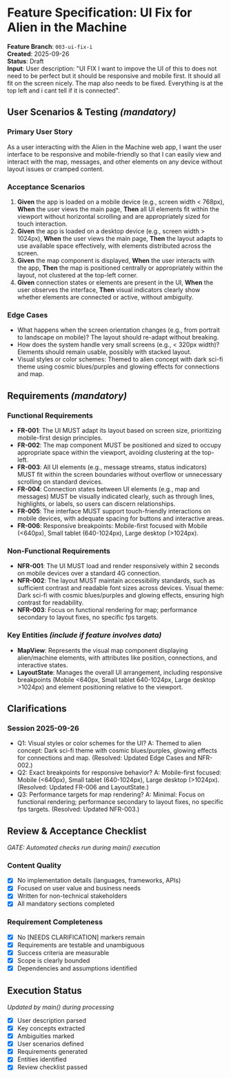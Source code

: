 # Feature Specification: UI Fix for Alien in the Machine

**Feature Branch**: `003-ui-fix-i`  
**Created**: 2025-09-26  
**Status**: Draft  
**Input**: User description: "UI FIX I want to impove the UI of this to does not need to be perfect but it should be responsive and mobile first. It should all fit on the screen nicely. The map also needs to be fixed. Everything is at the top left and i cant tell if it is connected".

## User Scenarios & Testing *(mandatory)*

### Primary User Story
As a user interacting with the Alien in the Machine web app, I want the user interface to be responsive and mobile-friendly so that I can easily view and interact with the map, messages, and other elements on any device without layout issues or cramped content.

### Acceptance Scenarios
1. **Given** the app is loaded on a mobile device (e.g., screen width < 768px), **When** the user views the main page, **Then** all UI elements fit within the viewport without horizontal scrolling and are appropriately sized for touch interaction.
2. **Given** the app is loaded on a desktop device (e.g., screen width > 1024px), **When** the user views the main page, **Then** the layout adapts to use available space effectively, with elements distributed across the screen.
3. **Given** the map component is displayed, **When** the user interacts with the app, **Then** the map is positioned centrally or appropriately within the layout, not clustered at the top-left corner.
4. **Given** connection states or elements are present in the UI, **When** the user observes the interface, **Then** visual indicators clearly show whether elements are connected or active, without ambiguity.

### Edge Cases
- What happens when the screen orientation changes (e.g., from portrait to landscape on mobile)? The layout should re-adapt without breaking.
- How does the system handle very small screens (e.g., < 320px width)? Elements should remain usable, possibly with stacked layout.
- Visual styles or color schemes: Themed to alien concept with dark sci-fi theme using cosmic blues/purples and glowing effects for connections and map.

## Requirements *(mandatory)*

### Functional Requirements
- **FR-001**: The UI MUST adapt its layout based on screen size, prioritizing mobile-first design principles.
- **FR-002**: The map component MUST be positioned and sized to occupy appropriate space within the viewport, avoiding clustering at the top-left.
- **FR-003**: All UI elements (e.g., message streams, status indicators) MUST fit within the screen boundaries without overflow or unnecessary scrolling on standard devices.
- **FR-004**: Connection states between UI elements (e.g., map and messages) MUST be visually indicated clearly, such as through lines, highlights, or labels, so users can discern relationships.
- **FR-005**: The interface MUST support touch-friendly interactions on mobile devices, with adequate spacing for buttons and interactive areas.
- **FR-006**: Responsive breakpoints: Mobile-first focused with Mobile (<640px), Small tablet (640-1024px), Large desktop (>1024px).

### Non-Functional Requirements
- **NFR-001**: The UI MUST load and render responsively within 2 seconds on mobile devices over a standard 4G connection.
- **NFR-002**: The layout MUST maintain accessibility standards, such as sufficient contrast and readable font sizes across devices. Visual theme: Dark sci-fi with cosmic blues/purples and glowing effects, ensuring high contrast for readability.
- **NFR-003**: Focus on functional rendering for map; performance secondary to layout fixes, no specific fps targets.

### Key Entities *(include if feature involves data)*
- **MapView**: Represents the visual map component displaying alien/machine elements, with attributes like position, connections, and interactive states.
- **LayoutState**: Manages the overall UI arrangement, including responsive breakpoints (Mobile <640px, Small tablet 640-1024px, Large desktop >1024px) and element positioning relative to the viewport.

## Clarifications
### Session 2025-09-26
- Q1: Visual styles or color schemes for the UI? A: Themed to alien concept: Dark sci-fi theme with cosmic blues/purples, glowing effects for connections and map. (Resolved: Updated Edge Cases and NFR-002.)
- Q2: Exact breakpoints for responsive behavior? A: Mobile-first focused: Mobile (<640px), Small tablet (640-1024px), Large desktop (>1024px). (Resolved: Updated FR-006 and LayoutState.)
- Q3: Performance targets for map rendering? A: Minimal: Focus on functional rendering; performance secondary to layout fixes, no specific fps targets. (Resolved: Updated NFR-003.)

## Review & Acceptance Checklist
*GATE: Automated checks run during main() execution*

### Content Quality
- [x] No implementation details (languages, frameworks, APIs)
- [x] Focused on user value and business needs
- [x] Written for non-technical stakeholders
- [x] All mandatory sections completed

### Requirement Completeness
- [x] No [NEEDS CLARIFICATION] markers remain
- [x] Requirements are testable and unambiguous  
- [x] Success criteria are measurable
- [x] Scope is clearly bounded
- [x] Dependencies and assumptions identified

## Execution Status
*Updated by main() during processing*

- [x] User description parsed
- [x] Key concepts extracted
- [x] Ambiguities marked
- [x] User scenarios defined
- [x] Requirements generated
- [x] Entities identified
- [x] Review checklist passed

